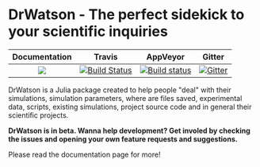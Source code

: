 # DrWatson - The perfect sidekick to your scientific inquiries

| **Documentation**   |  **Travis**     | **AppVeyor** | **Gitter** |
|:--------:|:---------------:|:-----:|:-----:|
|[![](https://img.shields.io/badge/docs-latest-blue.svg)](https://JuliaDynamics.github.io/DrWatson.jl/dev)| [![Build Status](https://travis-ci.org/JuliaDynamics/DrWatson.jl.svg?branch=master)](https://travis-ci.org/JuliaDynamics/DrWatson.jl) | [![Build status](https://ci.appveyor.com/api/projects/status/rq7epkxap25nbph1/branch/master?svg=true)](https://ci.appveyor.com/project/JuliaDynamics/drwatson-jl/branch/master) | [![Gitter](https://img.shields.io/gitter/room/nwjs/nw.js.svg)](https://gitter.im/JuliaDynamics/Lobby)

DrWatson is a Julia package created to help people "deal" with their simulations, simulation parameters, where are files saved, experimental data, scripts, existing simulations, project source code and in general their scientific projects.

**DrWatson is in beta. Wanna help development? Get involed by checking the issues and opening your own feature requests and suggestions.**

Please read the documentation page for more!

